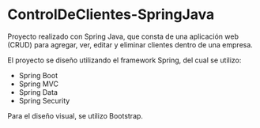 # ControlDeClientes-SpringJava
Proyecto realizado con Spring Java, que consta de una aplicación web (CRUD) para agregar, ver, editar y eliminar clientes dentro de una empresa. 

El proyecto se diseño utilizando el framework Spring, del cual se utilizo:
  - Spring Boot
  - Spring MVC
  - Spring Data 
  - Spring Security

Para el diseño visual, se utilizo Bootstrap.
